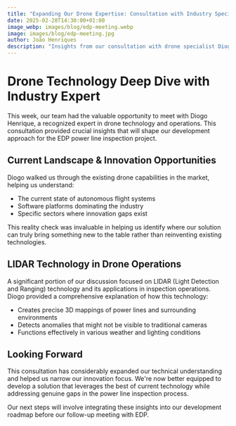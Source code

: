 ```yaml
---
title: "Expanding Our Drone Expertise: Consultation with Industry Specialist"
date: 2025-02-28T14:30:00+01:00
image_webp: images/blog/edp-meeting.webp
image: images/blog/edp-meeting.jpg
author: João Henriques
description: "Insights from our consultation with drone specialist Diogo Henrique, exploring current capabilities and innovation opportunities."
---
```


# Drone Technology Deep Dive with Industry Expert

This week, our team had the valuable opportunity to meet with Diogo Henrique, a recognized expert in drone technology and operations. This consultation provided crucial insights that will shape our development approach for the EDP power line inspection project.

## Current Landscape & Innovation Opportunities

Diogo walked us through the existing drone capabilities in the market, helping us understand:

- The current state of autonomous flight systems
- Software platforms dominating the industry
- Specific sectors where innovation gaps exist

This reality check was invaluable in helping us identify where our solution can truly bring something new to the table rather than reinventing existing technologies.

## LIDAR Technology in Drone Operations

A significant portion of our discussion focused on LIDAR (Light Detection and Ranging) technology and its applications in inspection operations. Diogo provided a comprehensive explanation of how this technology:

- Creates precise 3D mappings of power lines and surrounding environments
- Detects anomalies that might not be visible to traditional cameras
- Functions effectively in various weather and lighting conditions

## Looking Forward

This consultation has considerably expanded our technical understanding and helped us narrow our innovation focus. We're now better equipped to develop a solution that leverages the best of current technology while addressing genuine gaps in the power line inspection process.

Our next steps will involve integrating these insights into our development roadmap before our follow-up meeting with EDP.